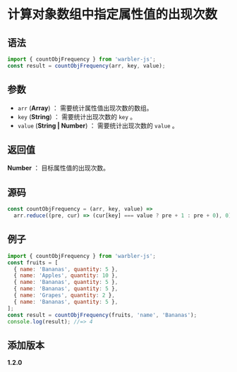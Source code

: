 # 计算对象数组中指定属性值的出现次数

## 语法

```js
import { countObjFrequency } from 'warbler-js';
const result = countObjFrequency(arr, key, value);
```

## 参数

- `arr` (**Array**) ： 需要统计属性值出现次数的数组。
- `key` (**String**) ： 需要统计出现次数的 `key` 。
- `value` (**String | Number**) ： 需要统计出现次数的 `value` 。

## 返回值

**Number** ： 目标属性值的出现次数。

## 源码

```js
const countObjFrequency = (arr, key, value) =>
  arr.reduce((pre, cur) => (cur[key] === value ? pre + 1 : pre + 0), 0);
```

## 例子

```js
import { countObjFrequency } from 'warbler-js';
const fruits = [
  { name: 'Bananas', quantity: 5 },
  { name: 'Apples', quantity: 10 },
  { name: 'Bananas', quantity: 5 },
  { name: 'Bananas', quantity: 5 },
  { name: 'Grapes', quantity: 2 },
  { name: 'Bananas', quantity: 5 },
];
const result = countObjFrequency(fruits, 'name', 'Bananas');
console.log(result); //=> 4
```

## 添加版本

**1.2.0**
